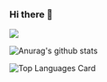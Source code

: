 ### Hi there 👋

![](https://komarev.com/ghpvc/?username=your-github-omerfruk&color=green)

![Anurag's github stats](https://github-readme-stats.vercel.app/api?username=omerfruk&show_icons=true&theme=merko)

![Top Languages Card](https://github-readme-stats.vercel.app/api/top-langs/?username=omerfruk&layout=compact)

<!--
Here are some ideas to get you started:

- 🔭 I’m currently working on ...
- 🌱 I’m currently learning ...
- 👯 I’m looking to collaborate on ...
- 🤔 I’m looking for help with ...
- 💬 Ask me about ...
- 📫 How to reach me: ...
- 😄 Pronouns: ...
- ⚡ Fun fact: ...
-->
